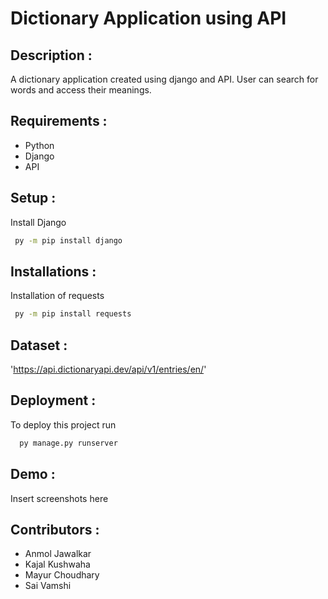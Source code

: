 
# Dictionary Application using API

## Description :
A dictionary application created using django and API. User can search for words and access their meanings.

## Requirements :
- Python
- Django 
- API

## Setup :
Install Django
```bash
 py -m pip install django
```

## Installations : 
Installation of requests
```bash
 py -m pip install requests
 ```

## Dataset : 
'https://api.dictionaryapi.dev/api/v1/entries/en/'
 
## Deployment :
To deploy this project run
```bash
  py manage.py runserver
```
 
## Demo :
Insert screenshots here

## Contributors :

- Anmol Jawalkar
- Kajal Kushwaha
- Mayur Choudhary
- Sai Vamshi
